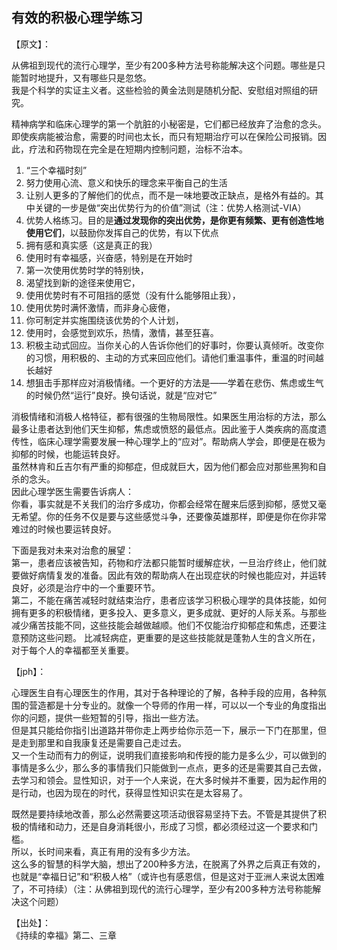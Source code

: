 ## 有效的积极心理学练习

【原文】：  

从佛祖到现代的流行心理学，至少有200多种方法号称能解决这个问题。哪些是只能暂时地提升，又有哪些只是忽悠。  
我是个科学的实证主义者。这些检验的黄金法则是随机分配、安慰组对照组的研究。  

精神病学和临床心理学的第一个肮脏的小秘密是，它们都已经放弃了治愈的念头。即使疾病能被治愈，需要的时间也太长，而只有短期治疗可以在保险公司报销。因此，疗法和药物现在完全是在短期内控制问题，治标不治本。

1. “三个幸福时刻”
2. 努力使用心流、意义和快乐的理念来平衡自己的生活  
3. 让别人更多的了解他们的优点，而不是一味地要改正缺点，是格外有益的。其中关键的一步是做“突出优势行为的价值”测试（注：优势人格测试-VIA）
4. 优势人格练习。目的是**通过发现你的突出优势，是你更有频繁、更有创造性地使用它们**，以鼓励你发挥自己的优势，有以下优点
  1. 拥有感和真实感（这是真正的我）
  2. 使用时有幸福感，兴奋感，特别是在开始时
  3. 第一次使用优势时学的特别快，
  4. 渴望找到新的途径来使用它，
  5. 使用优势时有不可阻挡的感觉（没有什么能够阻止我），
  6. 使用优势时满怀激情，而非身心疲倦，
  7. 你可制定并实施围绕该优势的个人计划，
  8. 使用时，会感觉到欢乐，热情，激情，甚至狂喜。
5. 积极主动式回应。当你关心的人告诉你他们的好事时，你要认真倾听。改变你的习惯，用积极的、主动的方式来回应他们。请他们重温事件，重温的时间越长越好
6. 想狙击手那样应对消极情绪。一个更好的方法是——学着在悲伤、焦虑或生气的时候仍然“运行”良好。换句话说，就是“应对它”

消极情绪和消极人格特征，都有很强的生物局限性。如果医生用治标的方法，那么最多让患者达到他们天生抑郁，焦虑或愤怒的最低点。因此鉴于人类疾病的高度遗传性，临床心理学需要发展一种心理学上的“应对”。帮助病人学会，即便是在极为抑郁的时候，也能运转良好。  
虽然林肯和丘吉尔有严重的抑郁症，但成就巨大，因为他们都会应对那些黑狗和自杀的念头。  
因此心理学医生需要告诉病人：  
你看，事实就是不关我们的治疗多成功，你都会经常在醒来后感到抑郁，感觉又毫无希望。你的任务不仅是要与这些感觉斗争，还要像英雄那样，即便是你在你非常难过的时候也要运转良好。  

下面是我对未来对治愈的展望：  
第一，患者应该被告知，药物和疗法都只能暂时缓解症状，一旦治疗终止，他们就要做好病情复发的准备。因此有效的帮助病人在出现症状的时候也能应对，并运转良好，必须是治疗中的一个重要环节。  
第二，不能在痛苦减轻时就结束治疗，患者应该学习积极心理学的具体技能，如何拥有更多的积极情绪，更多投入、更多意义，更多成就、更好的人际关系。与那些减少痛苦技能不同，这些技能会越做越顺。他们不仅能治疗抑郁症和焦虑，还要注意预防这些问题。
比减轻病症，更重要的是这些技能就是蓬勃人生的含义所在，对于每个人的幸福都至关重要。

【jph】：  

心理医生自有心理医生的作用，其对于各种理论的了解，各种手段的应用，各种氛围的营造都是十分专业的。就像一个导师的作用一样，可以以一个专业的角度指出你的问题，提供一些短暂的引导，指出一些方法。  
但是其只能给你指引出道路并带你走上两步给你示范一下，展示一下门在那里，但是走到那里和自我康复还是需要自己走过去。  
又一个生动而有力的例证，说明我们直接影响和传授的能力是多么少，可以做到的事情是多么少，那么多的事情我们只能做到一点点，更多的还是需要其自己去做，去学习和领会。显性知识，对于一个人来说，在大多时候并不重要，因为起作用的是行动，也因为现在的时代，获得显性知识实在是太容易了。  

既然是要持续地改善，那么必然需要这项活动很容易坚持下去。不管是其提供了积极的情绪和动力，还是自身消耗很小，形成了习惯，都必须经过这一个要求和门槛。  
所以，长时间来看，真正有用的没有多少方法。  
这么多的智慧的科学大脑，想出了200种多方法，在脱离了外界之后真正有效的，也就是“幸福日记”和“积极人格”（或许也有感恩信，但是这对于亚洲人来说太困难了，不可持续）（注：从佛祖到现代的流行心理学，至少有200多种方法号称能解决这个问题）

【出处】：  
《持续的幸福》第二、三章
